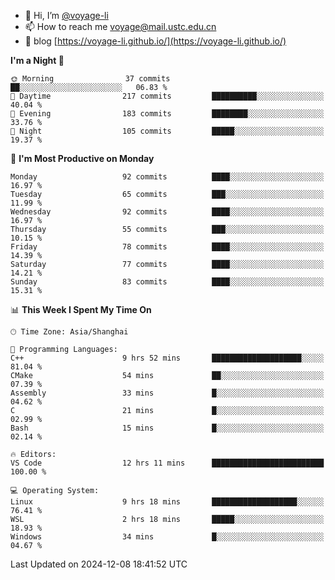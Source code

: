 - 👋 Hi, I’m [@voyage-li](https://github.com/voyage-li/)
- 📫 How to reach me [voyage@mail.ustc.edu.cn](mailto:voyage@mail.ustc.edu.cn)
- 🥤 blog [https://voyage-li.github.io/](https://voyage-li.github.io/)

<!--START_SECTION:waka-->
**I'm a Night 🦉** 

```text
🌞 Morning                37 commits          ██░░░░░░░░░░░░░░░░░░░░░░░   06.83 % 
🌆 Daytime                217 commits         ██████████░░░░░░░░░░░░░░░   40.04 % 
🌃 Evening                183 commits         ████████░░░░░░░░░░░░░░░░░   33.76 % 
🌙 Night                  105 commits         █████░░░░░░░░░░░░░░░░░░░░   19.37 % 
```
📅 **I'm Most Productive on Monday** 

```text
Monday                   92 commits          ████░░░░░░░░░░░░░░░░░░░░░   16.97 % 
Tuesday                  65 commits          ███░░░░░░░░░░░░░░░░░░░░░░   11.99 % 
Wednesday                92 commits          ████░░░░░░░░░░░░░░░░░░░░░   16.97 % 
Thursday                 55 commits          ███░░░░░░░░░░░░░░░░░░░░░░   10.15 % 
Friday                   78 commits          ████░░░░░░░░░░░░░░░░░░░░░   14.39 % 
Saturday                 77 commits          ████░░░░░░░░░░░░░░░░░░░░░   14.21 % 
Sunday                   83 commits          ████░░░░░░░░░░░░░░░░░░░░░   15.31 % 
```


📊 **This Week I Spent My Time On** 

```text
🕑︎ Time Zone: Asia/Shanghai

💬 Programming Languages: 
C++                      9 hrs 52 mins       ████████████████████░░░░░   81.04 % 
CMake                    54 mins             ██░░░░░░░░░░░░░░░░░░░░░░░   07.39 % 
Assembly                 33 mins             █░░░░░░░░░░░░░░░░░░░░░░░░   04.62 % 
C                        21 mins             █░░░░░░░░░░░░░░░░░░░░░░░░   02.99 % 
Bash                     15 mins             █░░░░░░░░░░░░░░░░░░░░░░░░   02.14 % 

🔥 Editors: 
VS Code                  12 hrs 11 mins      █████████████████████████   100.00 % 

💻 Operating System: 
Linux                    9 hrs 18 mins       ███████████████████░░░░░░   76.41 % 
WSL                      2 hrs 18 mins       █████░░░░░░░░░░░░░░░░░░░░   18.93 % 
Windows                  34 mins             █░░░░░░░░░░░░░░░░░░░░░░░░   04.67 % 
```


 Last Updated on 2024-12-08 18:41:52 UTC
<!--END_SECTION:waka-->
